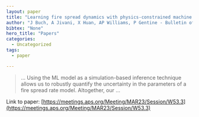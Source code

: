 ```yaml
---
layout: paper
title: "Learning fire spread dynamics with physics-constrained machine learning"
author: "J Buch, A Jivani, X Huan, AP Williams, P Gentine - Bulletin of the American …, 2023 - APS"
bibtex: "None"
hero_title: "Papers"
categories:
  - Uncategorized
tags:
  - paper

---
```

>… Using the ML model as a simulation-based inference technique allows us to robustly quantify the uncertainty in the parameters of a fire spread rate model. Altogether, our …

Link to paper: [https://meetings.aps.org/Meeting/MAR23/Session/W53.3](https://meetings.aps.org/Meeting/MAR23/Session/W53.3)



